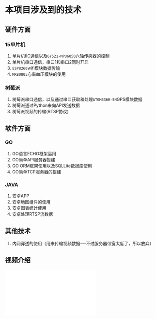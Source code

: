 # 本项目涉及到的技术

## 硬件方面

### 15单片机

1. 单片机IIC通信以及`GY521-MPU6050`六轴传感器的控制
2. 单片机串口通信，串口1和串口2同时开启
3. `ESP8266`wifi模块数据传输
4. `MKB0805`心率血压模块的使用

### 树莓派

1. 树莓派串口通信，以及通过串口获取和处理`ATGM336H-5N`GPS模块数据
2. 树莓派通过Python来向API发送数据
3. 树莓派视频的传输(RTSP协议)

## 软件方面

### GO

1. GO语言ECHO框架运用
2. GO简单API服务器搭建
3. GO ORM框架使用以及SQLLite数据库使用
4. GO简单TCP服务器的搭建

### JAVA

1. 安卓APP
2. 安卓地图组件的使用
3. 安卓图表统计使用
4. 安卓处理RTSP流数据

## 其他技术

1. 内网穿透的使用（用来传输视频数据---不过服务器带宽太低了，所以放弃）

## 视频介绍
<iframe src="//player.bilibili.com/player.html?aid=627231818&bvid=BV1Wt4y1q7wD&cid=237117095&page=1" scrolling="no" border="0" frameborder="no" framespacing="0" allowfullscreen="true"> </iframe>
